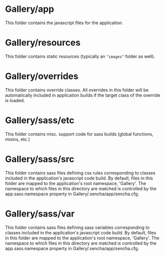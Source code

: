 # Gallery/app

This folder contains the javascript files for the application.

# Gallery/resources

This folder contains static resources (typically an `"images"` folder as well).

# Gallery/overrides

This folder contains override classes. All overrides in this folder will be 
automatically included in application builds if the target class of the override
is loaded.

# Gallery/sass/etc

This folder contains misc. support code for sass builds (global functions, 
mixins, etc.)

# Gallery/sass/src

This folder contains sass files defining css rules corresponding to classes
included in the application's javascript code build.  By default, files in this 
folder are mapped to the application's root namespace, 'Gallery'. The
namespace to which files in this directory are matched is controlled by the
app.sass.namespace property in Gallery/.sencha/app/sencha.cfg. 

# Gallery/sass/var

This folder contains sass files defining sass variables corresponding to classes
included in the application's javascript code build.  By default, files in this 
folder are mapped to the application's root namespace, 'Gallery'. The
namespace to which files in this directory are matched is controlled by the
app.sass.namespace property in Gallery/.sencha/app/sencha.cfg. 
